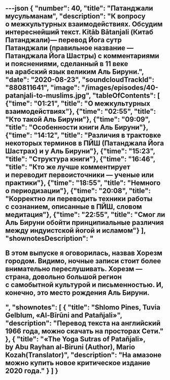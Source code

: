 ---json
{
	"number": 40,
	"title": "Патанджали мусульманам",
	"description": "К&nbsp;вопросу о&nbsp;межкультурных взаимодействиях. Обсудим интереснейший текст. Kitāb Bātanjali (Китаб Патанджали)&mdash; перевод Йога сутр Патанджали (правильное название&nbsp;&mdash; Патанджала Йога Шастры) с&nbsp;комментариями и&nbsp;пояснениями, сделанный в&nbsp;11&nbsp;веке на&nbsp;арабский язык великим Аль Бируни.",
	"date": "2020-08-23",
	"soundcloudTrackId": "880811641",
	"image": "/images/episodes/40-patanjali-to-muslims.jpg",
	"tableOfContents": [
		{"time": "01:21", "title": "О&nbsp;межкультурных взаимодействиях"},
		{"time": "02:55", "title": "Кто такой Аль Бируни"},
		{"time": "09:09", "title": "Особенности книги Аль Бируни"},
		{"time": "14:12", "title": "Различия в&nbsp;трактовке некоторых терминов в&nbsp;ПЙШ (Патанджала Йога Шастрах) и&nbsp;у&nbsp;Аль Бируни"},
		{"time": "15:23", "title": "Структура книги"},
		{"time": "16:46", "title": "Кто&nbsp;же лучше комментирует и&nbsp;переводит первоисточники&nbsp;&mdash; ученые или практики"},
		{"time": "18:55", "title": "Немного о&nbsp;периодизации"},
		{"time": "20:08", "title": "Корректно&nbsp;ли переводить техники работы с&nbsp;сознанием, описанные в&nbsp;ПЙШ, словом медитация"},
		{"time": "22:55", "title": "Смог&nbsp;ли Аль Бируни обойти принципиальные различия между индуистской йогой и&nbsp;исламом"}
	],
	"shownotesDescription": "<p>В&nbsp;этом выпуске я&nbsp;оговорилась, назвав Хорезм городом. Видимо, ночные записи стоит более внимательно переслушивать. Хорезм&nbsp;&mdash; страна, довольно большой регион с&nbsp;самобытной культурой и&nbsp;письменностью. И, конечно, это место рождения Аль Бируни.</p>",
	"shownotes": [
		{
			"title": "Shlomo Pines, Tuvia Gelblum, &laquo;Al-Bīrūni and Pata&ntilde;jali&raquo;",
			"description": "Перевод текста на&nbsp;английский 1966&nbsp;года, можно скачать на&nbsp;просторах Сети."
		},
		{
			"title": "&laquo;The Yoga Sutras of&nbsp;Pata&ntilde;jali&raquo;, by&nbsp;Abu Rayhan al-Biruni (Author), Mario Kozah(Translator)",
			"description": "На&nbsp;амазоне можно купить новое критическое издание 2020 года."
		}
	]
}
---





